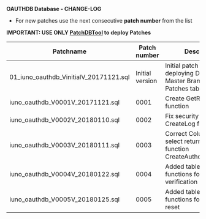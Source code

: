 **OAUTHDB Database - CHANGE-LOG**

- For new patches use the next consecutive **patch number** from the list

**IMPORTANT: USE ONLY [PatchDBTool](https://github.com/IUNO-TDM/PatchDBTool/tree/master/PatchDBTool) to deploy Patches**

|**Patchname**                                                      |**Patch number**   |**Description**                                                                                        |**Issue Number**   | **Author**                  |
|-------------------------------------------------------------------|-------------------|-------------------------------------------------------------------------------------------------------|-------------------|-----------------------------|
| 01_iuno_oauthdb_VinitialV_20171121.sql                    | Initial version   | Initial patch after deploying DB from Master Branch. Create Patches table.                                    |  [#38][i38]       | [@gomarcel][igomarcel]      |
| iuno_oauthdb_V0001V_20171121.sql                          | 0001              | Create GetRefreshToken function                                                                               |  [#37][i37]       | [@gomarcel][igomarcel]      |
| iuno_oauthdb_V0002V_20180110.sql                          | 0002              | Fix security issue in CreateLog function                                                                      |  [#44][i44]       | [@gomarcel][igomarcel]    |
| iuno_oauthdb_V0003V_20180111.sql                          | 0003              | Correct Column name on select return value in function CreateAuthorizationCode                                |  [#43][i43]       | [@gomarcel][igomarcel]      |
| iuno_oauthdb_V0004V_20180122.sql                          | 0004              | Added tables and functions for email verification                                                             |  [#26][i26]       | [@mbeuttler][imbeuttler]      |
| iuno_oauthdb_V0005V_20180125.sql                          | 0005              | Added tables and functions for password reset                                                                 |  [#53][i53]       | [@mbeuttler][imbeuttler]      |

[i37]: https://github.com/IUNO-TDM/OAuth2Server/issues/37
[i38]: https://github.com/IUNO-TDM/OAuth2Server/issues/38
[i43]: https://github.com/IUNO-TDM/OAuth2Server/issues/43
[i44]: https://github.com/IUNO-TDM/OAuth2Server/issues/44
[i26]: https://github.com/IUNO-TDM/OAuth2Server/issues/26
[i53]: https://github.com/IUNO-TDM/OAuth2Server/issues/53

[igomarcel]: https://github.com/gomarcel
[imbeuttler]: https://github.com/mbeuttler
